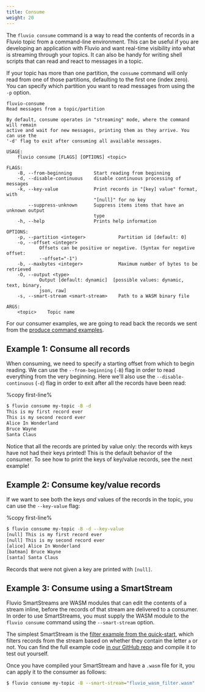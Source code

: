 ```yaml
---
title: Consume
weight: 20
---
```


The `fluvio consume` command is a way to read the contents of records in a Fluvio topic
from a command-line environment. This can be useful if you are developing an application
with Fluvio and want real-time visibility into what is streaming through your topics.
It can also be handy for writing shell scripts that can read and react to messages in a
topic.

If your topic has more than one partition, the `consume` command will only read from one
of those partitions, defaulting to the first one (index zero). You can specify which
partition you want to read messages from using the `-p` option.

```
fluvio-consume
Read messages from a topic/partition

By default, consume operates in "streaming" mode, where the command will remain
active and wait for new messages, printing them as they arrive. You can use the
'-d' flag to exit after consuming all available messages.

USAGE:
    fluvio consume [FLAGS] [OPTIONS] <topic>

FLAGS:
    -B, --from-beginning        Start reading from beginning
    -d, --disable-continuous    disable continuous processing of messages
    -k, --key-value             Print records in "[key] value" format, with
                                "[null]" for no key
        --suppress-unknown      Suppress items items that have an unknown output
                                type
    -h, --help                  Prints help information

OPTIONS:
    -p, --partition <integer>            Partition id [default: 0]
    -o, --offset <integer>
            Offsets can be positive or negative. (Syntax for negative offset:
            --offset="-1")
    -b, --maxbytes <integer>             Maximum number of bytes to be retrieved
    -O, --output <type>
            Output [default: dynamic]  [possible values: dynamic, text, binary,
            json, raw]
    -s, --smart-stream <smart-stream>    Path to a WASM binary file

ARGS:
    <topic>    Topic name
```

For our consumer examples, we are going to read back the records we sent from the
[produce command examples].

[produce command examples]: /cli/commands/produce

## Example 1: Consume all records

When consuming, we need to specify a starting offset from which to begin reading.
We can use the `--from-beginning` (`-B`) flag in order to read everything from the very
beginning. Here we'll also use the `--disable-continuous` (`-d`) flag in order to exit
after all the records have been read:

%copy first-line%
```bash
$ fluvio consume my-topic -B -d
This is my first record ever
This is my second record ever
Alice In Wonderland
Bruce Wayne
Santa Claus
```

Notice that all the records are printed by value only: the records with keys have not
had their keys printed! This is the default behavior of the consumer. To see how to print
the keys of key/value records, see the next example!

## Example 2: Consume key/value records

If we want to see both the keys _and_ values of the records in the topic, you can use
the `--key-value` flag:

%copy first-line%
```bash
$ fluvio consume my-topic -B -d --key-value
[null] This is my first record ever
[null] This is my second record ever
[alice] Alice In Wonderland
[batman] Bruce Wayne
[santa] Santa Claus
```

Records that were not given a key are printed with `[null]`.

## Example 3: Consume using a SmartStream

Fluvio SmartStreams are WASM modules that can edit the contents of a stream
inline, before the records of that stream are delivered to a consumer. In order
to use SmartStreams, you must supply the WASM module to the `fluvio consume`
command using the `--smart-stream` option.

The simplest SmartStream is the [filter example from the quick-start], which
filters records from the stream based on whether they contain the letter `a`
or not. You can find the full example code [in our GitHub repo] and compile
it to test out yourself.

[filter example from the quick-start]: /docs/smartstreams/quick-start
[in our GitHub repo]: https://github.com/infinyon/fluvio/tree/master/src/smartstream/examples/filter_json 

Once you have compiled your SmartStream and have a `.wasm` file for it, you
can apply it to the consumer as follows:

```bash
$ fluvio consume my-topic -B --smart-stream="fluvio_wasm_filter.wasm"
```
